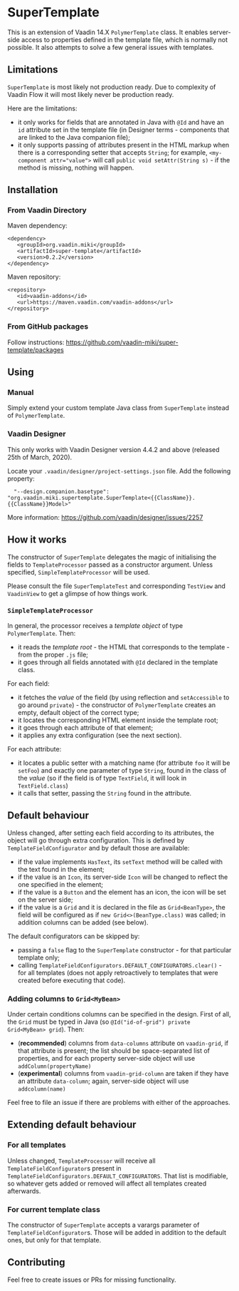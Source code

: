 # SuperTemplate

This is an extension of Vaadin 14.X `PolymerTemplate` class. It enables server-side access to properties defined in the template file, which is normally not possible. It also attempts to solve a few general issues with templates.

## Limitations

`SuperTemplate` is most likely not production ready. Due to complexity of Vaadin Flow it will most likely never be production ready.
 
Here are the limitations:
* it only works for fields that are annotated in Java with `@Id` and have an `id` attribute set in the template file (in Designer terms - components that are linked to the Java companion file); 
* it only supports passing of attributes present in the HTML markup when there is a corresponding setter that accepts `String`; for example, `<my-component attr="value">` will call `public void setAttr(String s)` - if the method is missing, nothing will happen.

## Installation

### From Vaadin Directory

Maven dependency:
```
<dependency>
   <groupId>org.vaadin.miki</groupId>
   <artifactId>super-template</artifactId>
   <version>0.2.2</version>
</dependency>
```

Maven repository:
```
<repository>
   <id>vaadin-addons</id>
   <url>https://maven.vaadin.com/vaadin-addons</url>
</repository>
```

### From GitHub packages

Follow instructions: https://github.com/vaadin-miki/super-template/packages

## Using

### Manual

Simply extend your custom template Java class from `SuperTemplate` instead of `PolymerTemplate`.

### Vaadin Designer

This only works with Vaadin Designer version 4.4.2 and above (released 25th of March, 2020).

Locate your `.vaadin/designer/project-settings.json` file. Add the following property:

```
  "--design.companion.basetype": "org.vaadin.miki.supertemplate.SuperTemplate<{{ClassName}}.{{ClassName}}Model>"
```

More information: https://github.com/vaadin/designer/issues/2257

## How it works

The constructor of `SuperTemplate` delegates the magic of initialising the fields to `TemplateProcessor` passed as a constructor argument. Unless specified, `SimpleTemplateProcessor` will be used.

Please consult the file `SuperTemplateTest` and corresponding `TestView` and `VaadinView` to get a glimpse of how things work.

### `SimpleTemplateProcessor`

In general, the processor receives a *template object* of type `PolymerTemplate`. Then:
* it reads the *template root* - the HTML that corresponds to the template - from the proper `.js` file;
* it goes through all fields annotated with `@Id` declared in the template class.

For each field:
* it fetches the *value* of the field (by using reflection and `setAccessible` to go around `private`) - the constructor of `PolymerTemplate` creates an empty, default object of the correct type;
* it locates the corresponding HTML element inside the template root;
* it goes through each attribute of that element;
* it applies any extra configuration (see the next section).

For each attribute:
* it locates a public setter with a matching name (for attribute `foo` it will be `setFoo`) and exactly one parameter of type `String`, found in the class of the *value* (so if the field is of type `TextField`, it will look in `TextField.class`)
* it calls that setter, passing the `String` found in the attribute.

## Default behaviour

Unless changed, after setting each field according to its attributes, the object will go through extra configuration. This is defined by `TemplateFieldConfigurator` and by default those are available:
* if the value implements `HasText`, its `setText` method will be called with the text found in the element;
* if the value is an `Icon`, its server-side `Icon` will be changed to reflect the one specified in the element;
* if the value is a `Button` and the element has an icon, the icon will be set on the server side;
* if the value is a `Grid` and it is declared in the file as `Grid<BeanType>`, the field will be configured as if `new Grid<>(BeanType.class)` was called; in addition columns can be added (see below).

The default configurators can be skipped by:
* passing a `false` flag to the `SuperTemplate` constructor - for that particular template only;
* calling `TemplateFieldConfigurators.DEFAULT_CONFIGURATORS.clear()` - for all templates (does not apply retroactively to templates that were created before executing that code).

### Adding columns to `Grid<MyBean>`

Under certain conditions columns can be specified in the design. First of all, the `Grid` must be typed in Java (so `@Id("id-of-grid") private Grid<MyBean> grid`). Then:
* (**recommended**) columns from `data-columns` attribute on `vaadin-grid`, if that attribute is present; the list should be space-separated list of properties, and for each property server-side object will use `addColumn(propertyName)`
* (**experimental**) columns from `vaadin-grid-column` are taken if they have an attribute `data-column`; again, server-side object will use `addcolumn(name)`

Feel free to file an issue if there are problems with either of the approaches.

## Extending default behaviour

### For all templates

Unless changed, `TemplateProcessor` will receive all `TemplateFieldConfigurator`s present in `TemplateFieldConfigurators.DEFAULT_CONFIGURATORS`. That list is modifiable, so whatever gets added or removed will affect all templates created afterwards.

### For current template class

The constructor of `SuperTemplate` accepts a varargs parameter of `TemplateFieldConfigurator`s. Those will be added in addition to the default ones, but only for that template.

## Contributing

Feel free to create issues or PRs for missing functionality.